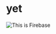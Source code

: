 # yet
![This is Firebase](https://www.bing.com/search?q=Firebase&filters=ufn%3a%22Firebase%22+sid%3a%22ac379282-f7bf-fe56-4f78-015c041c6920%22&FORM=SNAPST)

